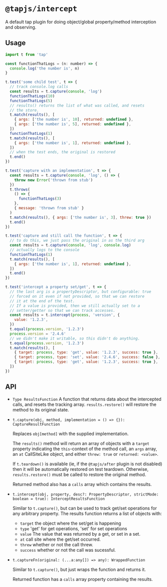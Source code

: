 # `@tapjs/intercept`

A default tap plugin for doing object/global property/method
interception and observing.

## Usage

```js
import t from 'tap'

const functionThatLogs = (n: number) => {
  console.log('the number is', n)
}

t.test('some child test', t => {
  // track console.log calls
  const results = t.capture(console, 'log')
  functionThatLogs(10)
  functionThatLogs(5)
  // results() returns the list of what was called, and resets
  // the store.
  t.match(results(), [
    { args: ['the number is', 10], returned: undefined },
    { args: ['the number is', 5], returned: undefined },
  ])
  functionThatLogs(1)
  t.match(results(), [
    { args: ['the number is', 1], returned: undefined },
  ])
  // when the test ends, the original is restored
  t.end()
})

t.test('capture with an implementation', t => {
  const results = t.capture(console, 'log', () => {
    throw new Error('thrown from stub')
  })
  t.throws(
    () => {
      functionThatLogs(3)
    },
    { message: 'thrown from stub' }
  )
  t.match(results(), { args: ['the number is', 3], threw: true })
  t.end()
})

t.test('capture and still call the function', t => {
  // to do this, we just pass the original in as the third arg
  const results = t.capture(console, 'log', console.log)
  // actually logs to the console
  functionThatLogs(1)
  t.match(results(), [
    { args: ['the number is', 1], returned: undefined },
  ])
  t.end()
})

t.test('intercept a property set/get', t => {
  // the last arg is a propertyDescriptor, but configurable: true
  // forced on it even if not provided, so that we can restore
  // it at the end of the test.
  // If a value is provided, then we still actually set to a
  // setter/getter so that we can track accesses.
  const results = t.intercept(process, 'version', {
    value: '1.2.3',
  })
  t.equal(process.version, '1.2.3')
  process.version = '2.4.6'
  // we didn't make it writable, so this didn't do anything.
  t.equal(process.version, '1.2.3')
  t.match(results(), [
    { target: process, type: 'get', value: '1.2.3', success: true },
    { target: process, type: 'set', value: '2.4.6', success: false },
    { target: process, type: 'get', value: '1.2.3', success: true },
  ])
})
```

## API

- `Type ResultsFunction` A function that returns data about the
  intercepted calls, and resets the tracking array.
  `results.restore()` will restore the method to its original
  state.

- `t.capture(obj, method, implementation = () => {}): CaptureResultFunction`

  Replaces `obj[method]` with the supplied implementation.

  The `results()` method will return an array of objects with a
  `target` property indicating the `this`-context of the method
  call, an `args` array, an `at` CallSiteLike object, and either
  `threw: true` or `returned: <value>`.

  If `t.teardown()` is available (ie, if the `@tapjs/after`
  plugin is not disabled) then it will be automatically
  restored on test teardown. Otherwise, `results.restore()`
  must be called to restore the original method.

  Returned method also has a `calls` array which contains the
  results.

- `t.intercept(obj, property, desc?: PropertyDescriptor, strictMode: boolean = true): InterceptResultsFunction`

  Similar to `t.capture()`, but can be used to track get/set
  operations for any arbitrary property. The results function
  returns a list of objects with:

  - `target` the object where the set/get is happening
  - `type` 'get' for get operations, 'set' for set operations
  - `value` The value that was returned by a get, or set in a
    set.
  - `at` call site where the get/set occurred.
  - `threw` whether or not the call threw.
  - `success` whether or not the call was sucessful.

- `t.captureFn(original: (...a:any[]) => any): WrappedFunction`

  Similar to `t.capture()`, but just wraps the function and
  returns it.

  Returned function has a `calls` array property containing the
  results.
